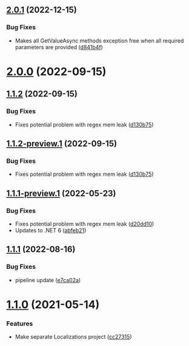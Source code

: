 ## [2.0.1](https://github.com/Elders/Localizations/compare/v2.0.0...v2.0.1) (2022-12-15)


### Bug Fixes

* Makes all GetValueAsync methods exception free when all required parameters are provided ([d841b4f](https://github.com/Elders/Localizations/commit/d841b4f8faee5138b8438a1e66d04b47921f9654))

# [2.0.0](https://github.com/Elders/Localizations/compare/v1.1.2...v2.0.0) (2022-09-15)

## [1.1.2](https://github.com/Elders/Localizations/compare/v1.1.1...v1.1.2) (2022-09-15)


### Bug Fixes

* Fixes potential problem with regex mem leak ([d130b75](https://github.com/Elders/Localizations/commit/d130b75100ddec6bc436a9e729fc3fb2ff14cf39))

## [1.1.2-preview.1](https://github.com/Elders/Localizations/compare/v1.1.1...v1.1.2-preview.1) (2022-09-15)


### Bug Fixes

* Fixes potential problem with regex mem leak ([d130b75](https://github.com/Elders/Localizations/commit/d130b75100ddec6bc436a9e729fc3fb2ff14cf39))

## [1.1.1-preview.1](https://github.com/Elders/Localizations/compare/v1.1.0...v1.1.1-preview.1) (2022-05-23)


### Bug Fixes

* Fixes potential problem with regex mem leak ([d20dd10](https://github.com/Elders/Localizations/commit/d20dd108b72746321de8b4baa588b63adbdaf598))
* Updates to .NET 6 ([abfeb21](https://github.com/Elders/Localizations/commit/abfeb217225920567bf2587b3ea84ee0de06bec2))

## [1.1.1](https://github.com/Elders/Localizations/compare/v1.1.0...v1.1.1) (2022-08-16)


### Bug Fixes

* pipeline update ([e7ca02a](https://github.com/Elders/Localizations/commit/e7ca02a932d2326a663162c7184dde38a8f3c131))

# [1.1.0](https://github.com/Elders/Localizations/compare/v1.0.0...v1.1.0) (2021-05-14)


### Features

* Make separate Localizations project ([cc27315](https://github.com/Elders/Localizations/commit/cc27315c184020d0e7e68efd6f2e5f9e2088901b))
